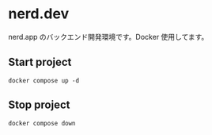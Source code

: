 # nerd.dev

nerd.app のバックエンド開発環境です。Docker 使用してます。

## Start project

```
docker compose up -d
```

## Stop project

```
docker compose down
```
